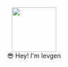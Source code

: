 
<div id="header" align="center">
  <img src="https://media.giphy.com/media/11ZSwQNWba4YF2/giphy.gif" width="100"/>
</div>
<div id="header" align="center">😎 Hey! I'm Ievgen</div>






<!--
**IevZak/IevZak** is a ✨ _special_ ✨ repository because its `README.md` (this file) appears on your GitHub profile.

Here are some ideas to get you started:

- 🔭 I’m currently working on ...
- 🌱 I’m currently learning ...
- 👯 I’m looking to collaborate on ...
- 🤔 I’m looking for help with ...
- 💬 Ask me about ...
- 📫 How to reach me: ...
- 😄 Pronouns: ...
- ⚡ Fun fact: ...
-->
